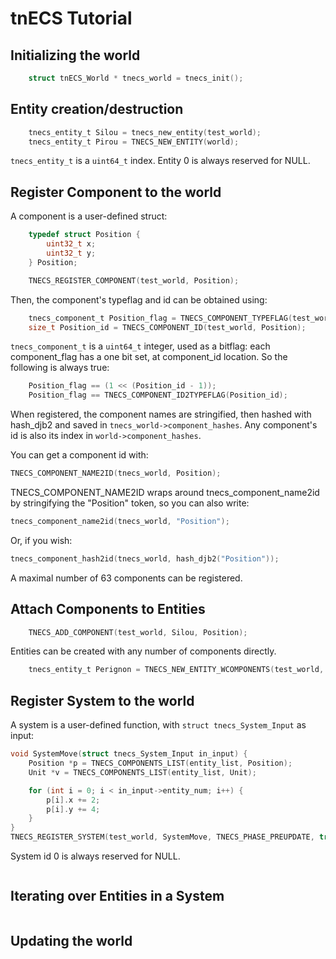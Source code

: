 # tnECS Tutorial

## Initializing the world
```c
    struct tnECS_World * tnecs_world = tnecs_init();
```

## Entity creation/destruction
```c
    tnecs_entity_t Silou = tnecs_new_entity(test_world);
    tnecs_entity_t Pirou = TNECS_NEW_ENTITY(world);
```
```tnecs_entity_t``` is a ```uint64_t``` index. 
Entity 0 is always reserved for NULL.

## Register Component to the world
A component is a user-defined struct:
```c
    typedef struct Position {
        uint32_t x;
        uint32_t y;
    } Position;

    TNECS_REGISTER_COMPONENT(test_world, Position);
```
Then, the component's typeflag and id can be obtained using:
```c
    tnecs_component_t Position_flag = TNECS_COMPONENT_TYPEFLAG(test_world, Position); 
    size_t Position_id = TNECS_COMPONENT_ID(test_world, Position);
```
```tnecs_component_t``` is a ```uint64_t``` integer, used as a bitflag: each component_flag has a one bit set, at component_id location. So the following is always true:
```c
    Position_flag == (1 << (Position_id - 1));
    Position_flag == TNECS_COMPONENT_ID2TYPEFLAG(Position_id);
```
When registered, the component names are stringified, then hashed with hash_djb2 and saved in ```tnecs_world->component_hashes```.
Any component's id is also its index in ```world->component_hashes```.

You can get a component id with:
```c
TNECS_COMPONENT_NAME2ID(tnecs_world, Position);
```
TNECS_COMPONENT_NAME2ID wraps around tnecs_component_name2id by stringifying the "Position" token, so you can also write:
```c
tnecs_component_name2id(tnecs_world, "Position");
```
Or, if you wish:
```c
tnecs_component_hash2id(tnecs_world, hash_djb2("Position"));
```
A maximal number of 63 components can be registered.

## Attach Components to Entities
```c 
    TNECS_ADD_COMPONENT(test_world, Silou, Position);
```
Entities can be created with any number of components directly. 
```c
    tnecs_entity_t Perignon = TNECS_NEW_ENTITY_WCOMPONENTS(test_world, Position, Unit);
```

## Register System to the world
A system is a user-defined function, with ```struct tnecs_System_Input``` as input:
```c
void SystemMove(struct tnecs_System_Input in_input) {
    Position *p = TNECS_COMPONENTS_LIST(entity_list, Position);
    Unit *v = TNECS_COMPONENTS_LIST(entity_list, Unit);

    for (int i = 0; i < in_input->entity_num; i++) {
        p[i].x += 2;
        p[i].y += 4;
    }
}
TNECS_REGISTER_SYSTEM(test_world, SystemMove, TNECS_PHASE_PREUPDATE, true, Position, Unit); 
```
System id 0 is always reserved for NULL.
```c
```
## Iterating over Entities in a System
```c
```
## Updating the world
```c
```



